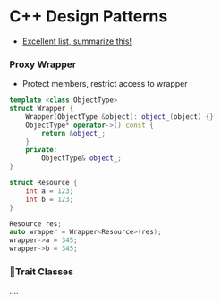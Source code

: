 # C++ Design Patterns

- [Excellent list, summarize this!](https://sourcemaking.com/design_patterns)

### Proxy Wrapper 

- Protect members, restrict access to wrapper


```cpp
template <class ObjectType>
struct Wrapper {
	Wrapper(ObjectType &object): object_(object) {}
    ObjectType* operator->() const {
    	return &object_;
    }
    private:
    	ObjectType& object_;
}

struct Resource {
	int a = 123;
	int b = 123;
}

Resource res;
auto wrapper = Wrapper<Resource>(res);
wrapper->a = 345;
wrapper->b = 345;
```



### Trait Classes

….

